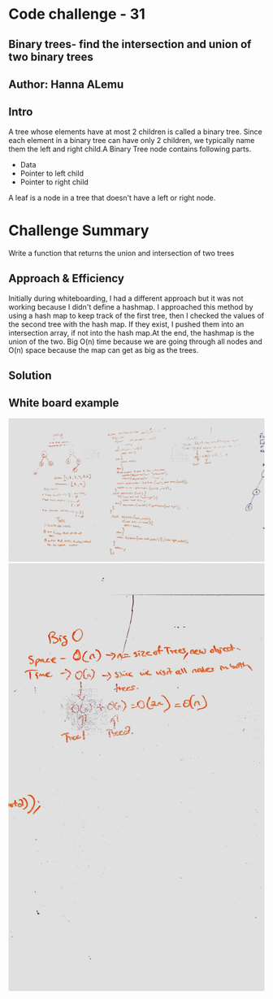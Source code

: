 # Code challenge - 31

## Binary trees- find the intersection and union of two binary trees

## Author: Hanna ALemu

## Intro
A tree whose elements have at most 2 children is called a binary tree. Since each element in a binary tree can have only 2 children, we typically name them the left and right child.A Binary Tree node contains following parts.

* Data
* Pointer to left child
* Pointer to right child

A leaf is a node in a tree that doesn't have a left or right node.
# Challenge Summary

Write a function that returns the union and intersection of two trees

## Approach & Efficiency

Initially during whiteboarding, I had a different approach but it was not working because I didn't define a hashmap. I approached this method by using a hash map to keep track of the first tree, then I checked the values of the second tree with the hash map. If they exist, I pushed them into an intersection array, if not into the hash map.At the end, the hashmap is the union of the two. Big O(n) time because we are going through all nodes and O(n) space because the map can get as big as the trees.

## Solution

## White board example

![Image of White Board](./IMG_0123.jpeg)
![Image of White Board](./IMG_0124.jpg)

